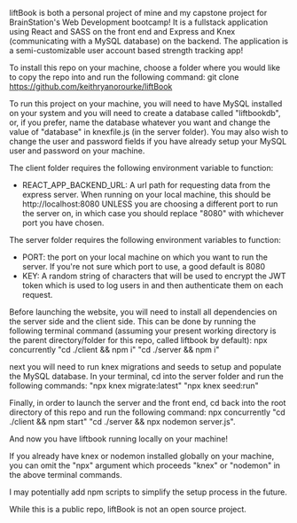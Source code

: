 liftBook is both a personal project of mine and my capstone project for BrainStation's Web Development bootcamp!
It is a fullstack application using React and SASS on the front end and Express and Knex (communicating with a MySQL database) on the backend.
The application is a semi-customizable user account based strength tracking app!

To install this repo on your machine, choose a folder where you would like to copy the repo into and run the following command:
git clone https://github.com/keithryanorourke/liftBook

To run this project on your machine, you will need to have MySQL installed on your system and you will need to create a database called "liftbookdb", or, if you prefer, name the database whatever you want and change the value of "database" in knexfile.js (in the server folder). You may also wish to change the user and password fields if you have already setup your MySQL user and password on your machine. 

The client folder requires the following environment variable to function: 
  - REACT_APP_BACKEND_URL: A url path for requesting data from the express server. When running on your local machine, 
  this should be http://localhost:8080 UNLESS you are choosing a different port to run the server on, in which case 
  you should replace "8080" with whichever port you have chosen.

The server folder requires the following environment variables to function: 
  - PORT: the port on your local machine on which you want to run the server. If you're not sure which port to use, a good default is 8080
  - KEY: A random string of characters that will be used to encrypt the JWT token which is used to log users in and then authenticate them on each request.

Before launching the website, you will need to install all dependencies on the server side and the client side. This can be done by running the following terminal command (assuming your present working directory is the parent directory/folder for this repo, called liftbook by default):
npx concurrently "cd ./client && npm i" "cd ./server && npm i"

next you will need to run knex migrations and seeds to setup and populate the MySQL database.
In your terminal, cd into the server folder and run the following commands:
"npx knex migrate:latest"
"npx knex seed:run"

Finally, in order to launch the server and the front end, cd back into the root directory of this repo and run the following command:
npx concurrently "cd ./client && npm start" "cd ./server && npx nodemon server.js".

And now you have liftbook running locally on your machine!

If you already have knex or nodemon installed globally on your machine, you can omit the "npx" argument which proceeds "knex" or "nodemon" in the above terminal commands.

I may potentially add npm scripts to simplify the setup process in the future.

While this is a public repo, liftBook is not an open source project.
